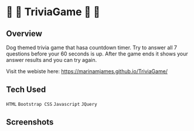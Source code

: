 # :dog:	:dog:	TriviaGame :dog:	:dog:

## Overview
Dog themed trivia game that hasa countdown timer. Try to answer all 7 questions before your 60 seconds is up. After the game ends it shows your answer results and you can try again. 

Visit the webiste here: https://marinamjames.github.io/TriviaGame/

## Tech Used
`HTML`
`Bootstrap CSS`
`Javascript`
`JQuery`

## Screenshots
